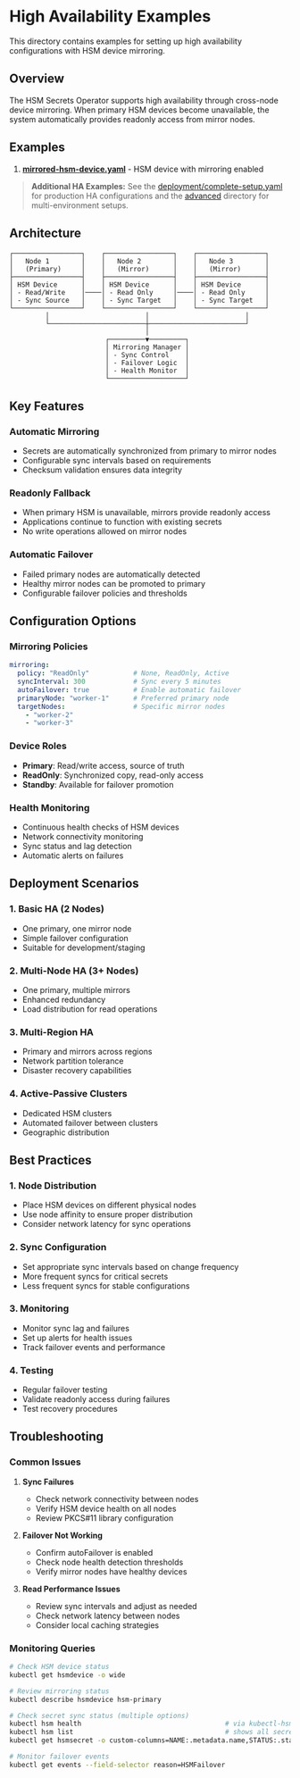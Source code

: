 # High Availability Examples

This directory contains examples for setting up high availability configurations with HSM device mirroring.

## Overview

The HSM Secrets Operator supports high availability through cross-node device mirroring. When primary HSM devices become unavailable, the system automatically provides readonly access from mirror nodes.

## Examples

1. **[mirrored-hsm-device.yaml](mirrored-hsm-device.yaml)** - HSM device with mirroring enabled

> **Additional HA Examples:** See the [deployment/complete-setup.yaml](../deployment/complete-setup.yaml) for production HA configurations and the [advanced](../advanced/) directory for multi-environment setups.

## Architecture

```
┌─────────────────┐    ┌─────────────────┐    ┌─────────────────┐
│   Node 1        │    │   Node 2        │    │   Node 3        │
│   (Primary)     │    │   (Mirror)      │    │   (Mirror)      │
├─────────────────┤    ├─────────────────┤    ├─────────────────┤
│ HSM Device      │    │ HSM Device      │    │ HSM Device      │
│ - Read/Write    │────│ - Read Only     │────│ - Read Only     │
│ - Sync Source   │    │ - Sync Target   │    │ - Sync Target   │
└─────────────────┘    └─────────────────┘    └─────────────────┘
         │                        │                        │
         └────────────────────────┼────────────────────────┘
                                  │
                        ┌─────────▼─────────┐
                        │ Mirroring Manager │
                        │ - Sync Control    │
                        │ - Failover Logic  │
                        │ - Health Monitor  │
                        └───────────────────┘
```

## Key Features

### Automatic Mirroring
- Secrets are automatically synchronized from primary to mirror nodes
- Configurable sync intervals based on requirements
- Checksum validation ensures data integrity

### Readonly Fallback
- When primary HSM is unavailable, mirrors provide readonly access
- Applications continue to function with existing secrets
- No write operations allowed on mirror nodes

### Automatic Failover
- Failed primary nodes are automatically detected
- Healthy mirror nodes can be promoted to primary
- Configurable failover policies and thresholds

## Configuration Options

### Mirroring Policies

```yaml
mirroring:
  policy: "ReadOnly"           # None, ReadOnly, Active
  syncInterval: 300            # Sync every 5 minutes
  autoFailover: true           # Enable automatic failover
  primaryNode: "worker-1"      # Preferred primary node
  targetNodes:                 # Specific mirror nodes
    - "worker-2"
    - "worker-3"
```

### Device Roles

- **Primary**: Read/write access, source of truth
- **ReadOnly**: Synchronized copy, read-only access
- **Standby**: Available for failover promotion

### Health Monitoring

- Continuous health checks of HSM devices
- Network connectivity monitoring
- Sync status and lag detection
- Automatic alerts on failures

## Deployment Scenarios

### 1. Basic HA (2 Nodes)
- One primary, one mirror node
- Simple failover configuration
- Suitable for development/staging

### 2. Multi-Node HA (3+ Nodes)  
- One primary, multiple mirrors
- Enhanced redundancy
- Load distribution for read operations

### 3. Multi-Region HA
- Primary and mirrors across regions
- Network partition tolerance
- Disaster recovery capabilities

### 4. Active-Passive Clusters
- Dedicated HSM clusters
- Automated failover between clusters
- Geographic distribution

## Best Practices

### 1. Node Distribution
- Place HSM devices on different physical nodes
- Use node affinity to ensure proper distribution
- Consider network latency for sync operations

### 2. Sync Configuration
- Set appropriate sync intervals based on change frequency
- More frequent syncs for critical secrets
- Less frequent syncs for stable configurations

### 3. Monitoring
- Monitor sync lag and failures
- Set up alerts for health issues
- Track failover events and performance

### 4. Testing
- Regular failover testing
- Validate readonly access during failures  
- Test recovery procedures

## Troubleshooting

### Common Issues

1. **Sync Failures**
   - Check network connectivity between nodes
   - Verify HSM device health on all nodes
   - Review PKCS#11 library configuration

2. **Failover Not Working**
   - Confirm autoFailover is enabled
   - Check node health detection thresholds
   - Verify mirror nodes have healthy devices

3. **Read Performance Issues**
   - Review sync intervals and adjust as needed
   - Check network latency between nodes
   - Consider local caching strategies

### Monitoring Queries

```bash
# Check HSM device status
kubectl get hsmdevice -o wide

# Review mirroring status
kubectl describe hsmdevice hsm-primary

# Check secret sync status (multiple options)
kubectl hsm health                                    # via kubectl-hsm plugin
kubectl hsm list                                      # shows all secrets with status
kubectl get hsmsecret -o custom-columns=NAME:.metadata.name,STATUS:.status.syncStatus,LAST-SYNC:.status.lastSyncTime

# Monitor failover events
kubectl get events --field-selector reason=HSMFailover
```